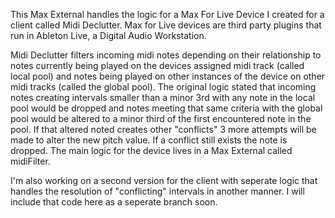 This Max External handles the logic for a Max For Live Device I created for a client called Midi Declutter. Max for Live devices are third party plugins that run in Ableton Live, a Digital Audio Workstation. 

Midi Declutter filters incoming midi notes depending on their relationship to notes currently being played on the devices assigned midi track (called local pool) and notes being played on other instances of the device on other midi tracks (called the global pool). The original logic stated that incoming notes creating intervals smaller than a minor 3rd with any note in the local pool would be dropped and notes meeting that same criteria with the global pool would be altered to a minor third of the first encountered note in the pool. If that altered noted creates other "conflicts" 3 more attempts will be made to alter the new pitch value. If a conflict still exists the note is dropped. The main logic for the device lives in a Max External called midiFilter.

I'm also working on a second version for the client with seperate logic that handles the resolution of "conflicting" intervals in another manner. I will include that code here as a seperate branch soon. 

